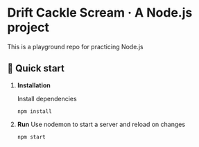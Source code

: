 # Drift Cackle Scream · A Node.js project

This is a playground repo for practicing Node.js

## 🚀 Quick start

1.  **Installation**

    Install dependencies

    ```shell
    npm install

    ```

1.  **Run**
    Use nodemon to start a server and reload on changes

    ```shell
    npm start

    ```
